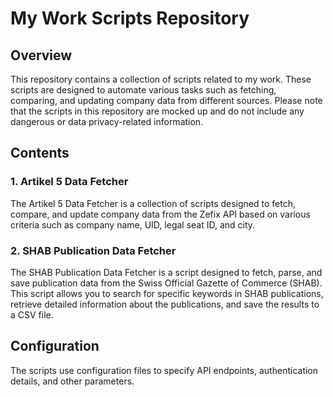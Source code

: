 # My Work Scripts Repository

## Overview

This repository contains a collection of scripts related to my work. These scripts are designed to automate various tasks such as fetching, comparing, and updating company data from different sources. Please note that the scripts in this repository are mocked up and do not include any dangerous or data privacy-related information.

## Contents

### 1. Artikel 5 Data Fetcher

The Artikel 5 Data Fetcher is a collection of scripts designed to fetch, compare, and update company data from the Zefix API based on various criteria such as company name, UID, legal seat ID, and city.

### 2. SHAB Publication Data Fetcher

The SHAB Publication Data Fetcher is a script designed to fetch, parse, and save publication data from the Swiss Official Gazette of Commerce (SHAB). This script allows you to search for specific keywords in SHAB publications, retrieve detailed information about the publications, and save the results to a CSV file.

## Configuration

The scripts use configuration files to specify API endpoints, authentication details, and other parameters.